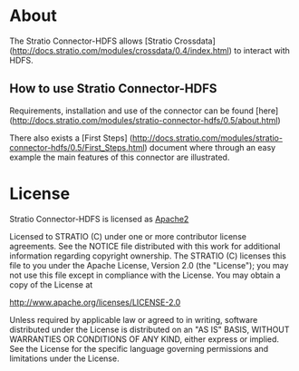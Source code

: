 # About #

The Stratio Connector-HDFS allows [Stratio Crossdata] (<http://docs.stratio.com/modules/crossdata/0.4/index.html>) to interact with HDFS.

## How to use Stratio Connector-HDFS ##

Requirements, installation and use of the connector can be found [here] (<http://docs.stratio.com/modules/stratio-connector-hdfs/0.5/about.html>)

There also exists a [First Steps] (<http://docs.stratio.com/modules/stratio-connector-hdfs/0.5/First_Steps.html>) document where through an easy example the main features of this connector are illustrated.

# License #

Stratio Connector-HDFS is licensed as [Apache2](http://www.apache.org/licenses/LICENSE-2.0.txt)

Licensed to STRATIO (C) under one or more contributor license agreements.
See the NOTICE file distributed with this work for additional information
regarding copyright ownership.  The STRATIO (C) licenses this file
to you under the Apache License, Version 2.0 (the
"License"); you may not use this file except in compliance
with the License.  You may obtain a copy of the License at

  http://www.apache.org/licenses/LICENSE-2.0

Unless required by applicable law or agreed to in writing,
software distributed under the License is distributed on an
"AS IS" BASIS, WITHOUT WARRANTIES OR CONDITIONS OF ANY
KIND, either express or implied.  See the License for the
specific language governing permissions and limitations
under the License.